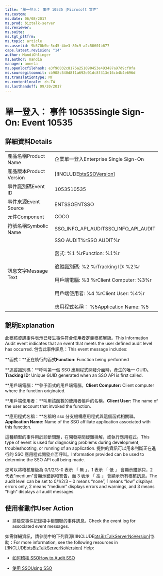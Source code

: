 ```yaml
---
title: "單一登入： 事件 10535 |Microsoft 文件"
ms.custom: 
ms.date: 06/08/2017
ms.prod: biztalk-server
ms.reviewer: 
ms.suite: 
ms.tgt_pltfrm: 
ms.topic: article
ms.assetid: 9b570b0b-5c45-4be3-80c9-a2c50601b677
caps.latest.revision: "14"
author: MandiOhlinger
ms.author: mandia
manager: anneta
ms.openlocfilehash: e3f96032c8176a251090453e493487a97d9cf0fa
ms.sourcegitcommit: cb908c540d8f1a692d01dc8f313e16cb4b4e696d
ms.translationtype: MT
ms.contentlocale: zh-TW
ms.lasthandoff: 09/20/2017
---
```

# <a name="single-sign-on-event-10535"></a><span data-ttu-id="f9178-102">單一登入： 事件 10535</span><span class="sxs-lookup"><span data-stu-id="f9178-102">Single Sign-On: Event 10535</span></span>
## <a name="details"></a><span data-ttu-id="f9178-103">詳細資料</span><span class="sxs-lookup"><span data-stu-id="f9178-103">Details</span></span>  
  
|||  
|-|-|  
|<span data-ttu-id="f9178-104">產品名稱</span><span class="sxs-lookup"><span data-stu-id="f9178-104">Product Name</span></span>|<span data-ttu-id="f9178-105">企業單一登入</span><span class="sxs-lookup"><span data-stu-id="f9178-105">Enterprise Single Sign-On</span></span>|  
|<span data-ttu-id="f9178-106">產品版本</span><span class="sxs-lookup"><span data-stu-id="f9178-106">Product Version</span></span>|[!INCLUDE[btsSSOVersion](../includes/btsssoversion-md.md)]|  
|<span data-ttu-id="f9178-107">事件識別碼</span><span class="sxs-lookup"><span data-stu-id="f9178-107">Event ID</span></span>|<span data-ttu-id="f9178-108">10535</span><span class="sxs-lookup"><span data-stu-id="f9178-108">10535</span></span>|  
|<span data-ttu-id="f9178-109">事件來源</span><span class="sxs-lookup"><span data-stu-id="f9178-109">Event Source</span></span>|<span data-ttu-id="f9178-110">ENTSSO</span><span class="sxs-lookup"><span data-stu-id="f9178-110">ENTSSO</span></span>|  
|<span data-ttu-id="f9178-111">元件</span><span class="sxs-lookup"><span data-stu-id="f9178-111">Component</span></span>|<span data-ttu-id="f9178-112">CO</span><span class="sxs-lookup"><span data-stu-id="f9178-112">CO</span></span>|  
|<span data-ttu-id="f9178-113">符號名稱</span><span class="sxs-lookup"><span data-stu-id="f9178-113">Symbolic Name</span></span>|<span data-ttu-id="f9178-114">SSO_INFO_API_AUDIT</span><span class="sxs-lookup"><span data-stu-id="f9178-114">SSO_INFO_API_AUDIT</span></span>|  
|<span data-ttu-id="f9178-115">訊息文字</span><span class="sxs-lookup"><span data-stu-id="f9178-115">Message Text</span></span>|<span data-ttu-id="f9178-116">SSO AUDIT%r</span><span class="sxs-lookup"><span data-stu-id="f9178-116">SSO AUDIT%r</span></span><br /><br /> <span data-ttu-id="f9178-117">函式: %1 %r</span><span class="sxs-lookup"><span data-stu-id="f9178-117">Function: %1%r</span></span><br /><br /> <span data-ttu-id="f9178-118">追蹤識別碼: %2 %r</span><span class="sxs-lookup"><span data-stu-id="f9178-118">Tracking ID: %2%r</span></span><br /><br /> <span data-ttu-id="f9178-119">用戶端電腦: %3 %r</span><span class="sxs-lookup"><span data-stu-id="f9178-119">Client Computer: %3%r</span></span><br /><br /> <span data-ttu-id="f9178-120">用戶端使用者: %4 %r</span><span class="sxs-lookup"><span data-stu-id="f9178-120">Client User: %4%r</span></span><br /><br /> <span data-ttu-id="f9178-121">應用程式名稱： %5</span><span class="sxs-lookup"><span data-stu-id="f9178-121">Application Name: %5</span></span>|  
  
## <a name="explanation"></a><span data-ttu-id="f9178-122">說明</span><span class="sxs-lookup"><span data-stu-id="f9178-122">Explanation</span></span>  
 <span data-ttu-id="f9178-123">此稽核資訊事件表示已發生事件符合使用者定義稽核層級。</span><span class="sxs-lookup"><span data-stu-id="f9178-123">This Information Audit event indicates that an event that meets the user defined audit level has occurred.</span></span> <span data-ttu-id="f9178-124">包含此事件訊息：</span><span class="sxs-lookup"><span data-stu-id="f9178-124">This event message includes:</span></span>  
  
 <span data-ttu-id="f9178-125">**函式：**正在執行的函式</span><span class="sxs-lookup"><span data-stu-id="f9178-125">**Function:** Function being performed</span></span>  
  
 <span data-ttu-id="f9178-126">**追蹤識別碼：**呼叫第一個 SSO 應用程式開發介面時，產生的唯一 GUID。</span><span class="sxs-lookup"><span data-stu-id="f9178-126">**Tracking ID:** Unique GUID generated when an SSO API is first called.</span></span>  
  
 <span data-ttu-id="f9178-127">**用戶端電腦：**參予函式的用戶端電腦。</span><span class="sxs-lookup"><span data-stu-id="f9178-127">**Client Computer:** Client computer where the function originated.</span></span>  
  
 <span data-ttu-id="f9178-128">**用戶端使用者：**叫用該函數的使用者帳戶的名稱。</span><span class="sxs-lookup"><span data-stu-id="f9178-128">**Client User:** The name of the user account that invoked the function.</span></span>  
  
 <span data-ttu-id="f9178-129">**應用程式名稱：**名稱的 sso 分支機構應用程式與這個函式相關聯。</span><span class="sxs-lookup"><span data-stu-id="f9178-129">**Application Name:** Name of the SSO affiliate application associated with this function.</span></span>  
  
 <span data-ttu-id="f9178-130">這種類型的事件用於診斷問題，在開發期間疑難排解，或執行應用程式。</span><span class="sxs-lookup"><span data-stu-id="f9178-130">This type of event is used for diagnosing problems during development, troubleshooting, or running of an application.</span></span> <span data-ttu-id="f9178-131">提供的資訊可以用來判斷正在進行的 SSO 應用程式開發介面呼叫。</span><span class="sxs-lookup"><span data-stu-id="f9178-131">Information provided can be used to determine the SSO API call being made.</span></span>  
  
 <span data-ttu-id="f9178-132">您可以將稽核層級為 0/1/2/3-0 表示 「 無 」，1 表示 「 低 」 會顯示錯誤只，2 代表"medium"會顯示錯誤和警告，而 3 表示 「 高 」 會顯示所有稽核訊息。</span><span class="sxs-lookup"><span data-stu-id="f9178-132">The audit level can be set to 0/1/2/3 – 0 means “none”, 1 means “low” displays errors only, 2 means “medium” displays errors and warnings, and 3 means “high” displays all audit messages.</span></span>  
  
## <a name="user-action"></a><span data-ttu-id="f9178-133">使用者動作</span><span class="sxs-lookup"><span data-stu-id="f9178-133">User Action</span></span>  
  
-   <span data-ttu-id="f9178-134">請檢查事件記錄檔中相關聯的事件訊息。</span><span class="sxs-lookup"><span data-stu-id="f9178-134">Check the event log for associated event messages.</span></span>  
  
 <span data-ttu-id="f9178-135">如需詳細資訊，請參閱中的下列資源[!INCLUDE[btsBizTalkServerNoVersion](../includes/btsbiztalkservernoversion-md.md)]協助：</span><span class="sxs-lookup"><span data-stu-id="f9178-135">For more information, see the following resources in [!INCLUDE[btsBizTalkServerNoVersion](../includes/btsbiztalkservernoversion-md.md)] Help:</span></span>  
  
-   [<span data-ttu-id="f9178-136">如何稽核 SSO</span><span class="sxs-lookup"><span data-stu-id="f9178-136">How to Audit SSO</span></span>](../core/how-to-audit-sso.md)  
  
-   [<span data-ttu-id="f9178-137">使用 SSO</span><span class="sxs-lookup"><span data-stu-id="f9178-137">Using SSO</span></span>](../core/using-sso.md)